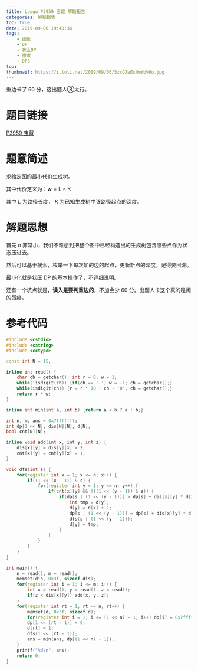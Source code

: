 ```yaml
---
title: Luogu P3959 宝藏 解题报告
categories: 解题报告
toc: true
date: 2019-09-06 19:40:36
tags:
	- 图论
	- DP
	- 状压DP
	- 搜索
	- DFS
top:
thumbnail: https://i.loli.net/2019/09/06/5zxGZeEsHmYbV6o.jpg
---
```


重边卡了 $60$ 分，这出题人⑧太行。

# 题目链接

[P3959 宝藏](https://www.luogu.org/problem/P3959)

# 题意简述

求给定图的最小代价生成树。

其中代价定义为：$w = \mathrm L \times \mathrm K$

其中 $L$ 为路径长度， $K$ 为已知生成树中该路径起点的深度。

<!--more-->

# 解题思想

首先 $n$ 非常小，我们不难想到把整个图中已经构造出的生成树包含哪些点作为状态压进去。

然后可以基于搜索，枚举一下每次加的边的起点，更新新点的深度，记得要回溯。

最小化就是状压 $\mathrm {DP}$ 的基本操作了，不详细说明。

还有一个坑点就是，**读入是要判重边的**，不加会少 $60$ 分。出题人卡这个真的是闲的蛋疼。

# 参考代码

```c++
#include <cstdio>
#include <cstring>
#include <cctype>

const int N = 15;

inline int read() {
    char ch = getchar(); int r = 0, w = 1;
    while(!isdigit(ch)) {if(ch == '-') w = -1; ch = getchar();}
    while(isdigit(ch)) {r = r * 10 + ch - '0', ch = getchar();}
    return r * w;
}

inline int min(int a, int b) {return a < b ? a : b;}

int n, m, ans = 0x7fffffff;
int dp[1 << N], dis[N][N], d[N];
bool cnt[N][N];

inline void add(int x, int y, int z) {
    dis[x][y] = dis[y][x] = z;
    cnt[x][y] = cnt[y][x] = 1;
}

void dfs(int s) {
    for(register int x = 1; x <= n; x++) {
        if((1 << (x - 1)) & s) {
            for(register int y = 1; y <= n; y++) {
                if(cnt[x][y] && !((1 << (y - 1)) & s)) {
                    if(dp[s | (1 << (y - 1))] > dp[s] + dis[x][y] * d[x]) {
                        int tmp = d[y];
                        d[y] = d[x] + 1;
                        dp[s | (1 << (y - 1))] = dp[s] + dis[x][y] * d[x];
                        dfs(s | (1 << (y - 1)));
                        d[y] = tmp;
                    }
                }
            }
        }
    }
}

int main() {
    n = read(), m = read();
    memset(dis, 0x3f, sizeof dis);
    for(register int i = 1; i <= m; i++) {
        int x = read(), y = read(), z = read();
        if(z < dis[x][y]) add(x, y, z);
    }
    for(register int rt = 1; rt <= n; rt++) {
        memset(d, 0x3f, sizeof d);
        for(register int i = 1; i <= (1 << n) - 1; i++) dp[i] = 0x7fffffff;
        dp[1 << (rt - 1)] = 0;
        d[rt] = 1;
        dfs(1 << (rt - 1));
        ans = min(ans, dp[(1 << n) - 1]);
    }
    printf("%d\n", ans);
    return 0;
}
```

